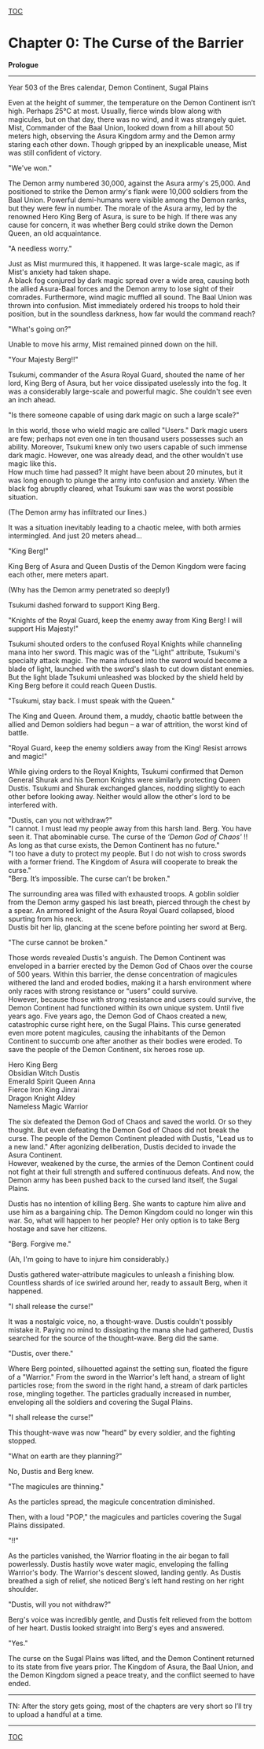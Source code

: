 [TOC](../readme.md)&nbsp;&nbsp;&nbsp;&nbsp;&nbsp;&nbsp;



# Chapter 0: The Curse of the Barrier

**Prologue**

------------------------------------------------------------------------

Year 503 of the Bres calendar, Demon Continent, Sugal Plains  
  
Even at the height of summer, the temperature on the Demon Continent
isn’t high. Perhaps 25°C at most. Usually, fierce winds blow along with
magicules, but on that day, there was no wind, and it was strangely
quiet. Mist, Commander of the Baal Union, looked down from a hill about
50 meters high, observing the Asura Kingdom army and the Demon army
staring each other down. Though gripped by an inexplicable unease, Mist
was still confident of victory.  
  
"We've won."  
  
The Demon army numbered 30,000, against the Asura army's 25,000. And
positioned to strike the Demon army's flank were 10,000 soldiers from
the Baal Union. Powerful demi-humans were visible among the Demon ranks,
but they were few in number. The morale of the Asura army, led by the
renowned Hero King Berg of Asura, is sure to be high. If there was any
cause for concern, it was whether Berg could strike down the Demon
Queen, an old acquaintance.  
  
"A needless worry."  
  
Just as Mist murmured this, it happened. It was large-scale magic, as if
Mist's anxiety had taken shape.  
A black fog conjured by dark magic spread over a wide area, causing both
the allied Asura-Baal forces and the Demon army to lose sight of their
comrades. Furthermore, wind magic muffled all sound. The Baal Union was
thrown into confusion. Mist immediately ordered his troops to hold their
position, but in the soundless darkness, how far would the command
reach?  
  
"What's going on?"  
  
Unable to move his army, Mist remained pinned down on the hill.  
  
"Your Majesty Berg!!"  
  
Tsukumi, commander of the Asura Royal Guard, shouted the name of her
lord, King Berg of Asura, but her voice dissipated uselessly into the
fog. It was a considerably large-scale and powerful magic. She couldn't
see even an inch ahead.  
  
"Is there someone capable of using dark magic on such a large scale?"  
  
In this world, those who wield magic are called "Users." Dark magic
users are few; perhaps not even one in ten thousand users possesses such
an ability. Moreover, Tsukumi knew only two users capable of such
immense dark magic. However, one was already dead, and the other
wouldn't use magic like this.  
How much time had passed? It might have been about 20 minutes, but it
was long enough to plunge the army into confusion and anxiety. When the
black fog abruptly cleared, what Tsukumi saw was the worst possible
situation.  
  
(The Demon army has infiltrated our lines.)  
  
It was a situation inevitably leading to a chaotic melee, with both
armies intermingled. And just 20 meters ahead...  
  
"King Berg!"  
  
King Berg of Asura and Queen Dustis of the Demon Kingdom were facing
each other, mere meters apart.  
  
(Why has the Demon army penetrated so deeply!)  
  
Tsukumi dashed forward to support King Berg.  
  
"Knights of the Royal Guard, keep the enemy away from King Berg! I will
support His Majesty!"  
  
Tsukumi shouted orders to the confused Royal Knights while channeling
mana into her sword. This magic was of the "Light" attribute, Tsukumi's
specialty attack magic. The mana infused into the sword would become a
blade of light, launched with the sword's slash to cut down distant
enemies. But the light blade Tsukumi unleashed was blocked by the shield
held by King Berg before it could reach Queen Dustis.  
  
"Tsukumi, stay back. I must speak with the Queen."  
  
The King and Queen. Around them, a muddy, chaotic battle between the
allied and Demon soldiers had begun – a war of attrition, the worst kind
of battle.  
  
"Royal Guard, keep the enemy soldiers away from the King! Resist arrows
and magic!"  
  
While giving orders to the Royal Knights, Tsukumi confirmed that Demon
General Shurak and his Demon Knights were similarly protecting Queen
Dustis. Tsukumi and Shurak exchanged glances, nodding slightly to each
other before looking away. Neither would allow the other's lord to be
interfered with.  
  
"Dustis, can you not withdraw?"  
"I cannot. I must lead my people away from this harsh land. Berg. You
have seen it. That abominable curse. The curse of the *‘Demon God of
Chaos'* !! As long as that curse exists, the Demon Continent has no
future."  
"I too have a duty to protect my people. But I do not wish to cross
swords with a former friend. The Kingdom of Asura will cooperate to
break the curse."  
"Berg. It’s impossible. The curse can’t be broken."  
  
The surrounding area was filled with exhausted troops. A goblin soldier
from the Demon army gasped his last breath, pierced through the chest by
a spear. An armored knight of the Asura Royal Guard collapsed, blood
spurting from his neck.  
Dustis bit her lip, glancing at the scene before pointing her sword at
Berg.  
  
"The curse cannot be broken."  
  
Those words revealed Dustis's anguish. The Demon Continent was enveloped
in a barrier erected by the Demon God of Chaos over the course of 500
years. Within this barrier, the dense concentration of magicules
withered the land and eroded bodies, making it a harsh environment where
only races with strong resistance or “users” could survive.  
However, because those with strong resistance and users could survive,
the Demon Continent had functioned within its own unique system. Until
five years ago. Five years ago, the Demon God of Chaos created a new,
catastrophic curse right here, on the Sugal Plains. This curse generated
even more potent magicules, causing the inhabitants of the Demon
Continent to succumb one after another as their bodies were eroded. To
save the people of the Demon Continent, six heroes rose up.  
  
Hero King Berg  
Obsidian Witch Dustis  
Emerald Spirit Queen Anna  
Fierce Iron King Jinrai  
Dragon Knight Aldey  
Nameless Magic Warrior  
  
The six defeated the Demon God of Chaos and saved the world. Or so they
thought. But even defeating the Demon God of Chaos did not break the
curse. The people of the Demon Continent pleaded with Dustis, "Lead us
to a new land." After agonizing deliberation, Dustis decided to invade
the Asura Continent.  
However, weakened by the curse, the armies of the Demon Continent could
not fight at their full strength and suffered continuous defeats. And
now, the Demon army has been pushed back to the cursed land itself, the
Sugal Plains.  
  
Dustis has no intention of killing Berg. She wants to capture him alive
and use him as a bargaining chip. The Demon Kingdom could no longer win
this war. So, what will happen to her people? Her only option is to take
Berg hostage and save her citizens.  
  
"Berg. Forgive me."  
  
(Ah, I'm going to have to injure him considerably.)  
  
Dustis gathered water-attribute magicules to unleash a finishing blow.
Countless shards of ice swirled around her, ready to assault Berg, when
it happened.  
  
"I shall release the curse!"  
  
It was a nostalgic voice, no, a thought-wave. Dustis couldn't possibly
mistake it. Paying no mind to dissipating the mana she had gathered,
Dustis searched for the source of the thought-wave. Berg did the same.  
  
"Dustis, over there."  
  
Where Berg pointed, silhouetted against the setting sun, floated the
figure of a "Warrior." From the sword in the Warrior's left hand, a
stream of light particles rose; from the sword in the right hand, a
stream of dark particles rose, mingling together. The particles
gradually increased in number, enveloping all the soldiers and covering
the Sugal Plains.  
  
"I shall release the curse!"  
  
This thought-wave was now "heard" by every soldier, and the fighting
stopped.  
  
"What on earth are they planning?"  
  
No, Dustis and Berg knew.  
  
"The magicules are thinning."  
  
As the particles spread, the magicule concentration diminished.  
  
Then, with a loud "POP," the magicules and particles covering the Sugal
Plains dissipated.  
  
"!!"  
  
As the particles vanished, the Warrior floating in the air began to fall
powerlessly. Dustis hastily wove water magic, enveloping the falling
Warrior's body. The Warrior's descent slowed, landing gently. As Dustis
breathed a sigh of relief, she noticed Berg's left hand resting on her
right shoulder.  
  
"Dustis, will you not withdraw?"  
  
Berg's voice was incredibly gentle, and Dustis felt relieved from the
bottom of her heart. Dustis looked straight into Berg's eyes and
answered.  
  
"Yes."  
  
The curse on the Sugal Plains was lifted, and the Demon Continent
returned to its state from five years prior. The Kingdom of Asura, the
Baal Union, and the Demon Kingdom signed a peace treaty, and the
conflict seemed to have ended.  
  
  

------------------------------------------------------------------------

  
TN: After the story gets going, most of the chapters are very short so
I’ll try to upload a handful at a time.  
  


---
[TOC](../readme.md)&nbsp;&nbsp;&nbsp;&nbsp;&nbsp;&nbsp;

